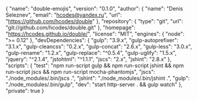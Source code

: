 {
  "name": "double-emojis",
  "version": "0.1.0",
  "author": {
    "name": "Denis Seleznev",
    "email": "hcodes@yandex.ru",
    "url": "https://github.com/hcodes/double"
  },
  "repository": {
    "type": "git",
    "url": "git://github.com/hcodes/double.git"
  },
  "homepage": "https://hcodes.github.io/double/",
  "license": "MIT",
  "engines": {
    "node": ">= 0.12"
  },
  "devDependencies": {
    "gulp": "3.9.x",
    "gulp-autoprefixer": "3.1.x",
    "gulp-cleancss": "0.2.x",
    "gulp-concat": "2.6.x",
    "gulp-less": "3.0.x",
    "gulp-rename": "1.2.x",
    "gulp-replace": "^0.5.4",
    "gulp-uglify": "1.5.x",
    "jquery": "^2.1.4",
    "jstohtml": "^1.1.1",
    "jscs": "2.x",
    "jshint": "2.8.x"
  },
  "scripts": {
    "test": "npm run-script gulp && npm run-script jshint && npm run-script jscs && npm run-script mocha-phantomjs",
    "jscs": "./node_modules/.bin/jscs .",
    "jshint": "./node_modules/.bin/jshint .",
    "gulp": "./node_modules/.bin/gulp",
    "dev": "start http-server . && gulp watch"
  },
  "private": true
}
